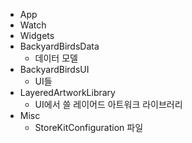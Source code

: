 * App
* Watch
* Widgets
* BackyardBirdsData
	* 데이터 모델
* BackyardBirdsUI
	* UI들
* LayeredArtworkLibrary
	* UI에서 쓸 레이어드 아트워크 라이브러리
* Misc
	* StoreKitConfiguration 파일
